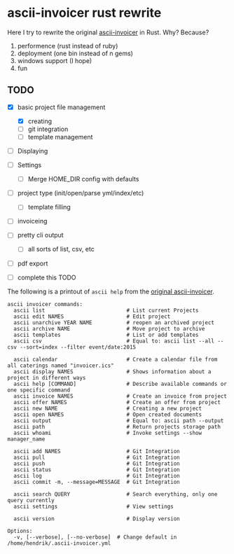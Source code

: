 # ascii-invoicer rust rewrite


Here I try to rewrite the original [ascii-invoicer](http://github.com/ascii-dresden/ascii-invoicer) in Rust. Why? Because?

1. performence (rust instead of ruby)
2. deployment (one bin instead of n gems)
3. windows support (I hope)
4. fun

## TODO

* [x] basic project file management
    * [x] creating
    * [ ] git integration
    * [ ] template management
* [ ] Displaying
* [ ] Settings
    * [ ] Merge HOME_DIR config with defaults
* [ ] project type (init/open/parse yml/index/etc)
    * [ ] template filling
* [ ] invoiceing
* [ ] pretty cli output
    * [ ] all sorts of list, csv, etc
* [ ] pdf export
* [ ] complete this TODO


The following is a printout of `ascii help` from the [original ascii-invoicer](http://github.com/ascii-dresden/ascii-invoicer).

```
ascii invoicer commands:
  ascii list                          # List current Projects
  ascii edit NAMES                    # Edit project
  ascii unarchive YEAR NAME           # reopen an archived project
  ascii archive NAME                  # Move project to archive
  ascii templates                     # List or add templates
  ascii csv                           # Equal to: ascii list --all --csv --sort=index --filter event/date:2015

  ascii calendar                      # Create a calendar file from all caterings named "invoicer.ics"
  ascii display NAMES                 # Shows information about a project in different ways
  ascii help [COMMAND]                # Describe available commands or one specific command
  ascii invoice NAMES                 # Create an invoice from project
  ascii offer NAMES                   # Create an offer from project
  ascii new NAME                      # Creating a new project
  ascii open NAMES                    # Open created documents
  ascii output                        # Equal to: ascii path --output
  ascii path                          # Return projects storage path
  ascii whoami                        # Invoke settings --show manager_name

  ascii add NAMES                     # Git Integration
  ascii pull                          # Git Integration
  ascii push                          # Git Integration
  ascii status                        # Git Integration
  ascii log                           # Git Integration
  ascii commit -m, --message=MESSAGE  # Git Integration

  ascii search QUERY                  # Search everything, only one query currently
  ascii settings                      # View settings

  ascii version                       # Display version

Options:
  -v, [--verbose], [--no-verbose]  # Change default in /home/hendrik/.ascii-invoicer.yml
```
